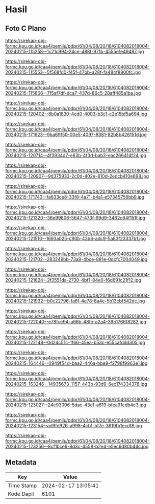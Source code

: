 # Hasil

## Foto C Plano

https://sirekap-obj-formc.kpu.go.id/caa4/pemilu/pdpr/61/04/08/20/18/6104082018004-20240215-115258--1c21c994-24ce-488f-971b-4555e1e49497.jpg

https://sirekap-obj-formc.kpu.go.id/caa4/pemilu/pdpr/61/04/08/20/18/6104082018004-20240215-115553--5f568fd0-f45f-47bb-a28f-fa484f8800fc.jpg

https://sirekap-obj-formc.kpu.go.id/caa4/pemilu/pdpr/61/04/08/20/18/6104082018004-20240215-115806--7f5af7df-dca7-437d-86c5-28aff485a1ba.jpg

https://sirekap-obj-formc.kpu.go.id/caa4/pemilu/pdpr/61/04/08/20/18/6104082018004-20240215-120402--8b0a1830-4cd0-4003-b3c1-c2e15bf5a694.jpg

https://sirekap-obj-formc.kpu.go.id/caa4/pemilu/pdpr/61/04/08/20/18/6104082018004-20240215-171623--9ba69f50-00e5-4097-8381-82b8b426151d.jpg

https://sirekap-obj-formc.kpu.go.id/caa4/pemilu/pdpr/61/04/08/20/18/6104082018004-20240215-120714--4f3934d7-e83b-4f3d-bab3-eac266414f24.jpg

https://sirekap-obj-formc.kpu.go.id/caa4/pemilu/pdpr/61/04/08/20/18/6104082018004-20240215-120907--9d375933-2c0d-402e-810d-2edcb410e698.jpg

https://sirekap-obj-formc.kpu.go.id/caa4/pemilu/pdpr/61/04/08/20/18/6104082018004-20240215-171743--fa633ce8-33f8-4a71-b4a1-e57345756bb9.jpg

https://sirekap-obj-formc.kpu.go.id/caa4/pemilu/pdpr/61/04/08/20/18/6104082018004-20240215-121320--36e99806-5647-473f-99d9-3462c64f151f.jpg

https://sirekap-obj-formc.kpu.go.id/caa4/pemilu/pdpr/61/04/08/20/18/6104082018004-20240215-121510--1693a025-c90b-43b6-adc9-5a83f23337b1.jpg

https://sirekap-obj-formc.kpu.go.id/caa4/pemilu/pdpr/61/04/08/20/18/6104082018004-20240215-121702--283249bb-73a9-4bce-881e-0dcfc7004049.jpg

https://sirekap-obj-formc.kpu.go.id/caa4/pemilu/pdpr/61/04/08/20/18/6104082018004-20240215-121824--2f3551da-2730-4bf1-84e0-f6d691c21f12.jpg

https://sirekap-obj-formc.kpu.go.id/caa4/pemilu/pdpr/61/04/08/20/18/6104082018004-20240215-121932--b0c22796-fa6f-4e78-8a4e-5b13cbf542dc.jpg

https://sirekap-obj-formc.kpu.go.id/caa4/pemilu/pdpr/61/04/08/20/18/6104082018004-20240215-122040--e78fce94-a66b-48fe-a2a4-3951766f8282.jpg

https://sirekap-obj-formc.kpu.go.id/caa4/pemilu/pdpr/61/04/08/20/18/6104082018004-20240215-122148--0d24c51c-1f66-45ea-b53c-e55cafddd305.jpg

https://sirekap-obj-formc.kpu.go.id/caa4/pemilu/pdpr/61/04/08/20/18/6104082018004-20240215-164446--0949f54d-baa2-446a-bbe9-f2798f9963e1.jpg

https://sirekap-obj-formc.kpu.go.id/caa4/pemilu/pdpr/61/04/08/20/18/6104082018004-20240215-163246--14935673-1157-443b-93d9-6ec174334378.jpg

https://sirekap-obj-formc.kpu.go.id/caa4/pemilu/pdpr/61/04/08/20/18/6104082018004-20240215-123027--24e93006-5dac-43e1-a619-bfea91cdb4c3.jpg

https://sirekap-obj-formc.kpu.go.id/caa4/pemilu/pdpr/61/04/08/20/18/6104082018004-20240215-123154--ad9fd926-a998-4cb1-bf7e-3619fb1ecdf8.jpg

https://sirekap-obj-formc.kpu.go.id/caa4/pemilu/pdpr/61/04/08/20/18/6104082018004-20240215-123256--8cf1bce6-8d3c-4558-b2e4-e5ec6d80b44c.jpg


## Metadata

| Key        | Value               |
| ---------- | ------------------- |
| Time Stamp | 2024-02-17 13:05:41 |
| Kode Dapil | 6101                |



